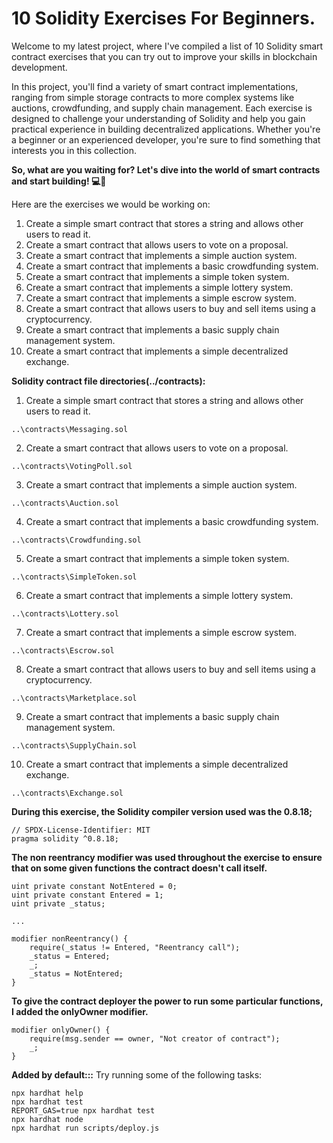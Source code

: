 # 10 Solidity Exercises For Beginners.

Welcome to my latest project, where I've compiled a list of 10 Solidity smart contract exercises that you can try out to improve your skills in blockchain development. 

In this project, you'll find a variety of smart contract implementations, ranging from simple storage contracts to more complex systems like auctions, crowdfunding, and supply chain management. 
Each exercise is designed to challenge your understanding of Solidity and help you gain practical experience in building decentralized applications. 
Whether you're a beginner or an experienced developer, you're sure to find something that interests you in this collection. 

**So, what are you waiting for? Let's dive into the world of smart contracts and start building! 💻🚀**

Here are the exercises we would be working on:
1. Create a simple smart contract that stores a string and allows other users to read it.
2. Create a smart contract that allows users to vote on a proposal.
3. Create a smart contract that implements a simple auction system.
4. Create a smart contract that implements a basic crowdfunding system.
5. Create a smart contract that implements a simple token system.
6. Create a smart contract that implements a simple lottery system.
7. Create a smart contract that implements a simple escrow system.
8. Create a smart contract that allows users to buy and sell items using a cryptocurrency.
9. Create a smart contract that implements a basic supply chain management system.
10. Create a smart contract that implements a simple decentralized exchange.


**Solidity contract file directories(../contracts):**
1. Create a simple smart contract that stores a string and allows other users to read it.
```
..\contracts\Messaging.sol
```
2. Create a smart contract that allows users to vote on a proposal.
```
..\contracts\VotingPoll.sol
```
3. Create a smart contract that implements a simple auction system.
```
..\contracts\Auction.sol
```
4. Create a smart contract that implements a basic crowdfunding system.
```
..\contracts\Crowdfunding.sol
```
5. Create a smart contract that implements a simple token system.
```
..\contracts\SimpleToken.sol
```
6. Create a smart contract that implements a simple lottery system.
```
..\contracts\Lottery.sol
```
7. Create a smart contract that implements a simple escrow system.
```
..\contracts\Escrow.sol
```
8. Create a smart contract that allows users to buy and sell items using a cryptocurrency.
```
..\contracts\Marketplace.sol
```
9. Create a smart contract that implements a basic supply chain management system.
```
..\contracts\SupplyChain.sol
```
10. Create a smart contract that implements a simple decentralized exchange.
```
..\contracts\Exchange.sol
```


**During this exercise, the Solidity compiler version used was the 0.8.18;**
```
// SPDX-License-Identifier: MIT
pragma solidity ^0.8.18;
```

**The non reentrancy modifier was used throughout the exercise to ensure that on some given functions the contract doesn't call itself.**
```
uint private constant NotEntered = 0;
uint private constant Entered = 1;
uint private _status;

...

modifier nonReentrancy() {
    require(_status != Entered, "Reentrancy call");
    _status = Entered;
    _;
    _status = NotEntered;
}
```

**To give the contract deployer the power to run some particular functions, I added the onlyOwner modifier.**
```
modifier onlyOwner() {
    require(msg.sender == owner, "Not creator of contract");
    _;
}
```


**Added by default:::**
Try running some of the following tasks:
```shell
npx hardhat help
npx hardhat test
REPORT_GAS=true npx hardhat test
npx hardhat node
npx hardhat run scripts/deploy.js
```
